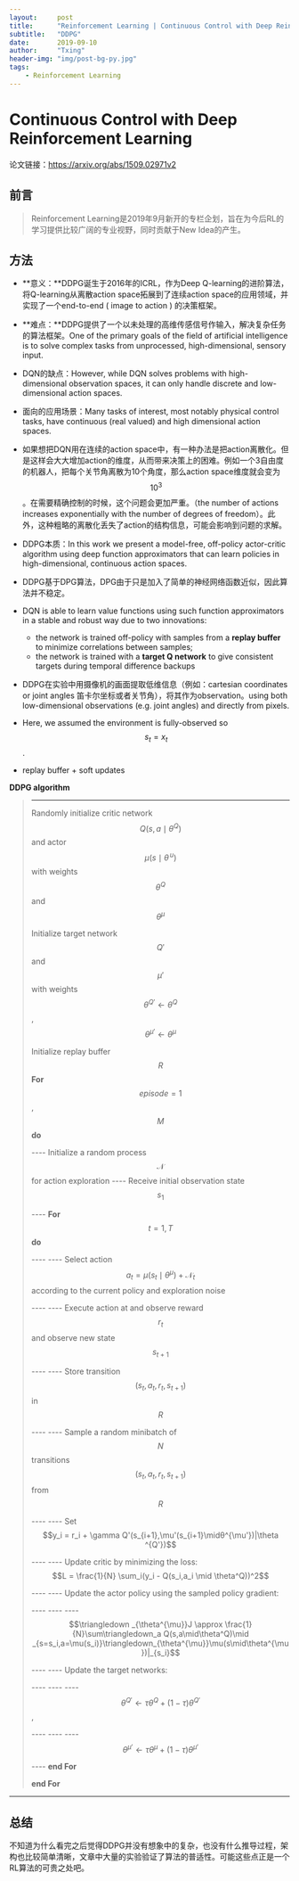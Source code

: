 ```yaml
---
layout:     post
title:      "Reinforcement Learning | Continuous Control with Deep Reinforcement Learning (DDPG)"
subtitle:   "DDPG"
date:       2019-09-10
author:     "Txing"
header-img: "img/post-bg-py.jpg"
tags:
    - Reinforcement Learning
---
```


# Continuous Control with Deep Reinforcement Learning

论文链接：https://arxiv.org/abs/1509.02971v2

## 前言

> Reinforcement Learning是2019年9月新开的专栏企划，旨在为今后RL的学习提供比较广阔的专业视野，同时贡献于New Idea的产生。

## 方法

- **意义：**DDPG诞生于2016年的ICRL，作为Deep Q-learning的进阶算法，将Q-learning从离散action space拓展到了连续action space的应用领域，并实现了一个end-to-end ( image to action ) 的决策框架。

- **难点：**DDPG提供了一个以未处理的高维传感信号作输入，解决复杂任务的算法框架。One of the primary goals of the field of artificial intelligence is to solve complex tasks from unprocessed, high-dimensional, sensory input.

- DQN的缺点：However, while DQN solves problems with high-dimensional observation spaces, it can only handle discrete and low-dimensional action spaces.

- 面向的应用场景：Many tasks of interest, most notably physical control tasks, have continuous (real valued) and high dimensional action spaces.

- 如果想把DQN用在连续的action space中，有一种办法是把action离散化。但是这样会大大增加action的维度，从而带来决策上的困难。例如一个3自由度的机器人，把每个关节角离散为10个角度，那么action space维度就会变为$$10^{3}$$。在需要精确控制的时候，这个问题会更加严重。（the number of actions increases exponentially with the number of degrees of freedom）。此外，这种粗略的离散化丢失了action的结构信息，可能会影响到问题的求解。

- DDPG本质：In this work we present a model-free, off-policy actor-critic algorithm using deep function approximators that can learn policies in high-dimensional, continuous action spaces.

- DDPG基于DPG算法，DPG由于只是加入了简单的神经网络函数近似，因此算法并不稳定。

- DQN is able to learn value functions using such function approximators in a stable and robust way due to two innovations: 

  - the network is trained off-policy with samples from a **replay buffer** to minimize correlations between samples; 
  - the network is trained with a **target Q network** to give consistent targets during temporal difference backups 

- DDPG在实验中用摄像机的画面提取低维信息（例如：cartesian coordinates  or joint angles 笛卡尔坐标或者关节角），将其作为observation。using both low-dimensional observations (e.g. joint angles) and directly from pixels.

- Here, we assumed the environment is fully-observed so $$s_t = x_t$$. 

- replay buffer + soft updates

**DDPG algorithm**

  > ---
  >
  > Randomly initialize critic network $$Q(s,a\mid \theta^Q)$$ and actor $$\mu(s\mid\theta^{\,u})$$ with weights $$\theta^Q$$ and $$\theta^{\mu}$$
  >
  > Initialize target network $$Q'$$ and $$\mu'$$ with weights $$\theta^{Q'}\leftarrow \theta^{Q}$$, $$\theta^{\mu'}\leftarrow \theta^{\mu}$$
  >
  > Initialize replay buffer $$R$$
  >**For** $$episode = 1$$, $$M$$ **do** 
  > 
  > ---- Initialize a random process $$\mathscr{N}$$ for action exploration
  >---- Receive initial observation state $$s_1$$
  > 
  > ---- **For** $$t = 1, T$$ **do** 
  >
  > ---- ---- Select action $$a_t = \mu(s_t\mid\theta^{\mu}) + \mathscr{N}_t$$ according to the current policy and exploration noise 
  >
  > ---- ---- Execute action at and observe reward $$r_t$$ and observe new state $$s_{t+1}$$
  >
  > ---- ---- Store transition $$(s_t,a_t,r_t,s_{t+1})$$ in $$R$$
  >
  > ---- ---- Sample a random minibatch of $$N$$ transitions $$(s_t,a_t,r_t,s_{t+1})$$ from $$R$$
  >
  > ---- ---- Set $$y_i = r_i + \gamma Q'(s_{i+1},\mu'(s_{i+1}\midθ^{\mu'})|\theta ^{Q'})$$
  >
  > ---- ---- Update critic by minimizing the loss: $$L = \frac{1}{N} \sum_i(y_i - Q(s_i,a_i \mid \theta^Q))^2$$
  >
  > ---- ---- Update the actor policy using the sampled policy gradient: 
  >
  > ---- ---- ---- $$\triangledown _{\theta^{\mu}}J \approx \frac{1}{N}\sum\triangledown_a Q(s,a\mid\theta^Q)\mid _{s=s_i,a=\mu(s_i)}\triangledown_{\theta^{\mu}}\mu(s\mid\theta^{\mu})|_{s_i}$$
  >
  > ---- ---- Update the target networks: 
  >
  > ---- ---- ---- $$\theta^{Q'}\leftarrow\tau\theta^Q+(1-\tau)\theta^{Q'}$$, 
  >
  > ---- ---- ---- $$\theta^{\mu'}\leftarrow\tau\theta^{\mu}+(1-\tau)\theta^{\mu'}$$
  >
  > ---- **end For** 
  >
  > **end For**



---

## 总结

不知道为什么看完之后觉得DDPG并没有想象中的复杂，也没有什么推导过程，架构也比较简单清晰，文章中大量的实验验证了算法的普适性。可能这些点正是一个RL算法的可贵之处吧。
































